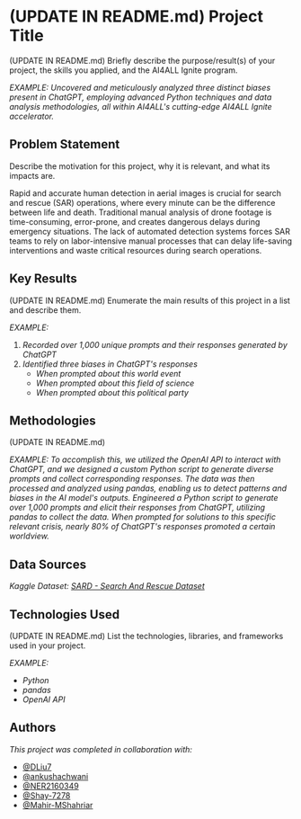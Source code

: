 # (UPDATE IN README.md) Project Title

(UPDATE IN README.md)
Briefly describe the purpose/result(s) of your project, the skills you applied, and the AI4ALL Ignite program.

*EXAMPLE:*
*Uncovered and meticulously analyzed three distinct biases present in ChatGPT, employing advanced Python techniques and data analysis methodologies, all within AI4ALL's cutting-edge AI4ALL Ignite accelerator.*


## Problem Statement <!--- do not change this line -->

Describe the motivation for this project, why it is relevant, and what its impacts are.

Rapid and accurate human detection in aerial images is crucial for search and rescue (SAR) operations, where every minute can be the difference between life and death. Traditional manual analysis of drone footage is time-consuming, error-prone, and creates dangerous delays during emergency situations. The lack of automated detection systems forces SAR teams to rely on labor-intensive manual processes that can delay life-saving interventions and waste critical resources during search operations.

## Key Results <!--- do not change this line -->

(UPDATE IN README.md)
Enumerate the main results of this project in a list and describe them.

*EXAMPLE:*
1. *Recorded over 1,000 unique prompts and their responses generated by ChatGPT*
2. *Identified three biases in ChatGPT's responses*
   - *When prompted about this world event*
   - *When prompted about this field of science*
   - *When prompted about this political party*


## Methodologies <!--- do not change this line -->

(UPDATE IN README.md)

*EXAMPLE:*
*To accomplish this, we utilized the OpenAI API to interact with ChatGPT, and we designed a custom Python script to generate diverse prompts and collect corresponding responses. The data was then processed and analyzed using pandas, enabling us to detect patterns and biases in the AI model's outputs.*
*Engineered a Python script to generate over 1,000 prompts and elicit their responses from ChatGPT, utilizing pandas to collect the data. When prompted for solutions to this specific relevant crisis, nearly 80% of ChatGPT's responses promoted a certain worldview.*


## Data Sources <!--- do not change this line -->

*Kaggle Dataset: [SARD - Search And Rescue Dataset](https://www.kaggle.com/datasets/nikolasgegenava/sard-search-and-rescue)*

## Technologies Used <!--- do not change this line -->

(UPDATE IN README.md)
List the technologies, libraries, and frameworks used in your project.

*EXAMPLE:*
- *Python*
- *pandas*
- *OpenAI API*


## Authors <!--- do not change this line -->

*This project was completed in collaboration with:*
- [@DLiu7](https://github.com/DLiu7)
- [@ankushachwani](https://github.com/ankushachwani)
- [@NER2160349](https://github.com/NER2160349)
- [@Shay-7278](https://github.com/Shay-7278)
- [@Mahir-MShahriar](https://github.com/Mahir-MShahriar)
